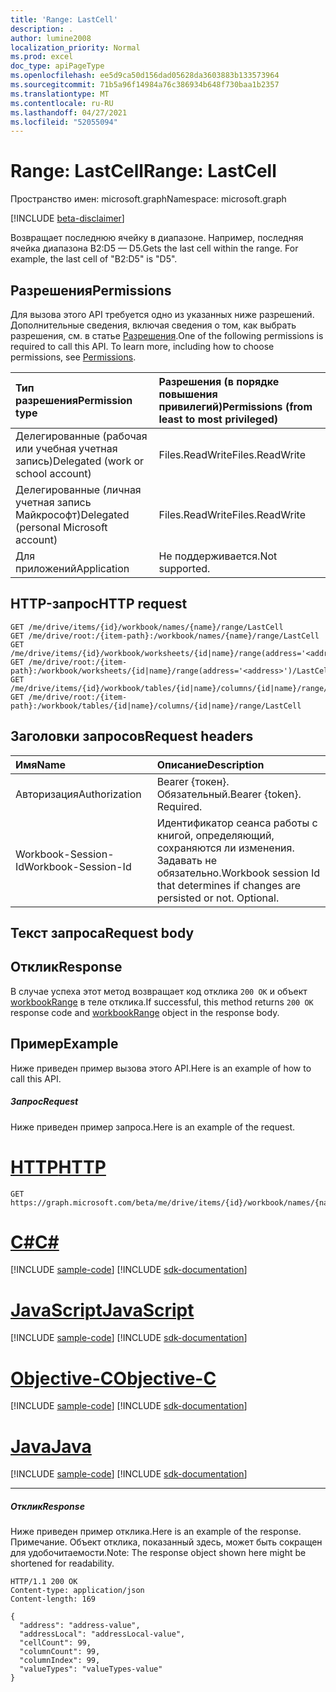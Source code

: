 ```yaml
---
title: 'Range: LastCell'
description: .
author: lumine2008
localization_priority: Normal
ms.prod: excel
doc_type: apiPageType
ms.openlocfilehash: ee5d9ca50d156dad05628da3603883b133573964
ms.sourcegitcommit: 71b5a96f14984a76c386934b648f730baa1b2357
ms.translationtype: MT
ms.contentlocale: ru-RU
ms.lasthandoff: 04/27/2021
ms.locfileid: "52055094"
---
```

# <a name="range-lastcell"></a><span data-ttu-id="db1cb-103">Range: LastCell</span><span class="sxs-lookup"><span data-stu-id="db1cb-103">Range: LastCell</span></span>

<span data-ttu-id="db1cb-104">Пространство имен: microsoft.graph</span><span class="sxs-lookup"><span data-stu-id="db1cb-104">Namespace: microsoft.graph</span></span>

[!INCLUDE [beta-disclaimer](../../includes/beta-disclaimer.md)]

<span data-ttu-id="db1cb-p101">Возвращает последнюю ячейку в диапазоне. Например, последняя ячейка диапазона B2:D5 — D5.</span><span class="sxs-lookup"><span data-stu-id="db1cb-p101">Gets the last cell within the range. For example, the last cell of "B2:D5" is "D5".</span></span>
## <a name="permissions"></a><span data-ttu-id="db1cb-107">Разрешения</span><span class="sxs-lookup"><span data-stu-id="db1cb-107">Permissions</span></span>
<span data-ttu-id="db1cb-p102">Для вызова этого API требуется одно из указанных ниже разрешений. Дополнительные сведения, включая сведения о том, как выбрать разрешения, см. в статье [Разрешения](/graph/permissions-reference).</span><span class="sxs-lookup"><span data-stu-id="db1cb-p102">One of the following permissions is required to call this API. To learn more, including how to choose permissions, see [Permissions](/graph/permissions-reference).</span></span>

|<span data-ttu-id="db1cb-110">Тип разрешения</span><span class="sxs-lookup"><span data-stu-id="db1cb-110">Permission type</span></span>      | <span data-ttu-id="db1cb-111">Разрешения (в порядке повышения привилегий)</span><span class="sxs-lookup"><span data-stu-id="db1cb-111">Permissions (from least to most privileged)</span></span>              |
|:--------------------|:---------------------------------------------------------|
|<span data-ttu-id="db1cb-112">Делегированные (рабочая или учебная учетная запись)</span><span class="sxs-lookup"><span data-stu-id="db1cb-112">Delegated (work or school account)</span></span> | <span data-ttu-id="db1cb-113">Files.ReadWrite</span><span class="sxs-lookup"><span data-stu-id="db1cb-113">Files.ReadWrite</span></span>    |
|<span data-ttu-id="db1cb-114">Делегированные (личная учетная запись Майкрософт)</span><span class="sxs-lookup"><span data-stu-id="db1cb-114">Delegated (personal Microsoft account)</span></span> | <span data-ttu-id="db1cb-115">Files.ReadWrite</span><span class="sxs-lookup"><span data-stu-id="db1cb-115">Files.ReadWrite</span></span>    |
|<span data-ttu-id="db1cb-116">Для приложений</span><span class="sxs-lookup"><span data-stu-id="db1cb-116">Application</span></span> | <span data-ttu-id="db1cb-117">Не поддерживается.</span><span class="sxs-lookup"><span data-stu-id="db1cb-117">Not supported.</span></span> |

## <a name="http-request"></a><span data-ttu-id="db1cb-118">HTTP-запрос</span><span class="sxs-lookup"><span data-stu-id="db1cb-118">HTTP request</span></span>
<!-- { "blockType": "ignored" } -->
```http
GET /me/drive/items/{id}/workbook/names/{name}/range/LastCell
GET /me/drive/root:/{item-path}:/workbook/names/{name}/range/LastCell
GET /me/drive/items/{id}/workbook/worksheets/{id|name}/range(address='<address>')/LastCell
GET /me/drive/root:/{item-path}:/workbook/worksheets/{id|name}/range(address='<address>')/LastCell
GET /me/drive/items/{id}/workbook/tables/{id|name}/columns/{id|name}/range/LastCell
GET /me/drive/root:/{item-path}:/workbook/tables/{id|name}/columns/{id|name}/range/LastCell

```
## <a name="request-headers"></a><span data-ttu-id="db1cb-119">Заголовки запросов</span><span class="sxs-lookup"><span data-stu-id="db1cb-119">Request headers</span></span>
| <span data-ttu-id="db1cb-120">Имя</span><span class="sxs-lookup"><span data-stu-id="db1cb-120">Name</span></span>       | <span data-ttu-id="db1cb-121">Описание</span><span class="sxs-lookup"><span data-stu-id="db1cb-121">Description</span></span>|
|:---------------|:----------|
| <span data-ttu-id="db1cb-122">Авторизация</span><span class="sxs-lookup"><span data-stu-id="db1cb-122">Authorization</span></span>  | <span data-ttu-id="db1cb-p103">Bearer {токен}. Обязательный.</span><span class="sxs-lookup"><span data-stu-id="db1cb-p103">Bearer {token}. Required.</span></span> |
| <span data-ttu-id="db1cb-125">Workbook-Session-Id</span><span class="sxs-lookup"><span data-stu-id="db1cb-125">Workbook-Session-Id</span></span>  | <span data-ttu-id="db1cb-p104">Идентификатор сеанса работы с книгой, определяющий, сохраняются ли изменения. Задавать не обязательно.</span><span class="sxs-lookup"><span data-stu-id="db1cb-p104">Workbook session Id that determines if changes are persisted or not. Optional.</span></span>|

## <a name="request-body"></a><span data-ttu-id="db1cb-128">Текст запроса</span><span class="sxs-lookup"><span data-stu-id="db1cb-128">Request body</span></span>

## <a name="response"></a><span data-ttu-id="db1cb-129">Отклик</span><span class="sxs-lookup"><span data-stu-id="db1cb-129">Response</span></span>

<span data-ttu-id="db1cb-130">В случае успеха этот метод возвращает код отклика `200 OK` и объект [workbookRange](../resources/workbookrange.md) в теле отклика.</span><span class="sxs-lookup"><span data-stu-id="db1cb-130">If successful, this method returns `200 OK` response code and [workbookRange](../resources/workbookrange.md) object in the response body.</span></span>

## <a name="example"></a><span data-ttu-id="db1cb-131">Пример</span><span class="sxs-lookup"><span data-stu-id="db1cb-131">Example</span></span>
<span data-ttu-id="db1cb-132">Ниже приведен пример вызова этого API.</span><span class="sxs-lookup"><span data-stu-id="db1cb-132">Here is an example of how to call this API.</span></span>
##### <a name="request"></a><span data-ttu-id="db1cb-133">Запрос</span><span class="sxs-lookup"><span data-stu-id="db1cb-133">Request</span></span>
<span data-ttu-id="db1cb-134">Ниже приведен пример запроса.</span><span class="sxs-lookup"><span data-stu-id="db1cb-134">Here is an example of the request.</span></span>

# <a name="http"></a>[<span data-ttu-id="db1cb-135">HTTP</span><span class="sxs-lookup"><span data-stu-id="db1cb-135">HTTP</span></span>](#tab/http)
<!-- {
  "blockType": "request",
  "name": "range_lastcell"
}-->
```msgraph-interactive
GET https://graph.microsoft.com/beta/me/drive/items/{id}/workbook/names/{name}/range/LastCell
```
# <a name="c"></a>[<span data-ttu-id="db1cb-136">C#</span><span class="sxs-lookup"><span data-stu-id="db1cb-136">C#</span></span>](#tab/csharp)
[!INCLUDE [sample-code](../includes/snippets/csharp/range-lastcell-csharp-snippets.md)]
[!INCLUDE [sdk-documentation](../includes/snippets/snippets-sdk-documentation-link.md)]

# <a name="javascript"></a>[<span data-ttu-id="db1cb-137">JavaScript</span><span class="sxs-lookup"><span data-stu-id="db1cb-137">JavaScript</span></span>](#tab/javascript)
[!INCLUDE [sample-code](../includes/snippets/javascript/range-lastcell-javascript-snippets.md)]
[!INCLUDE [sdk-documentation](../includes/snippets/snippets-sdk-documentation-link.md)]

# <a name="objective-c"></a>[<span data-ttu-id="db1cb-138">Objective-C</span><span class="sxs-lookup"><span data-stu-id="db1cb-138">Objective-C</span></span>](#tab/objc)
[!INCLUDE [sample-code](../includes/snippets/objc/range-lastcell-objc-snippets.md)]
[!INCLUDE [sdk-documentation](../includes/snippets/snippets-sdk-documentation-link.md)]

# <a name="java"></a>[<span data-ttu-id="db1cb-139">Java</span><span class="sxs-lookup"><span data-stu-id="db1cb-139">Java</span></span>](#tab/java)
[!INCLUDE [sample-code](../includes/snippets/java/range-lastcell-java-snippets.md)]
[!INCLUDE [sdk-documentation](../includes/snippets/snippets-sdk-documentation-link.md)]

---


##### <a name="response"></a><span data-ttu-id="db1cb-140">Отклик</span><span class="sxs-lookup"><span data-stu-id="db1cb-140">Response</span></span>
<span data-ttu-id="db1cb-141">Ниже приведен пример отклика.</span><span class="sxs-lookup"><span data-stu-id="db1cb-141">Here is an example of the response.</span></span> <span data-ttu-id="db1cb-142">Примечание. Объект отклика, показанный здесь, может быть сокращен для удобочитаемости.</span><span class="sxs-lookup"><span data-stu-id="db1cb-142">Note: The response object shown here might be shortened for readability.</span></span>
<!-- {
  "blockType": "response",
  "truncated": true,
  "@odata.type": "microsoft.graph.workbookRange"
} -->
```http
HTTP/1.1 200 OK
Content-type: application/json
Content-length: 169

{
  "address": "address-value",
  "addressLocal": "addressLocal-value",
  "cellCount": 99,
  "columnCount": 99,
  "columnIndex": 99,
  "valueTypes": "valueTypes-value"
}
```

<!-- uuid: 8fcb5dbc-d5aa-4681-8e31-b001d5168d79
2015-10-25 14:57:30 UTC -->
<!--
{
  "type": "#page.annotation",
  "description": "Range: LastCell",
  "keywords": "",
  "section": "documentation",
  "tocPath": "",
  "suppressions": [
  ]
}
-->


